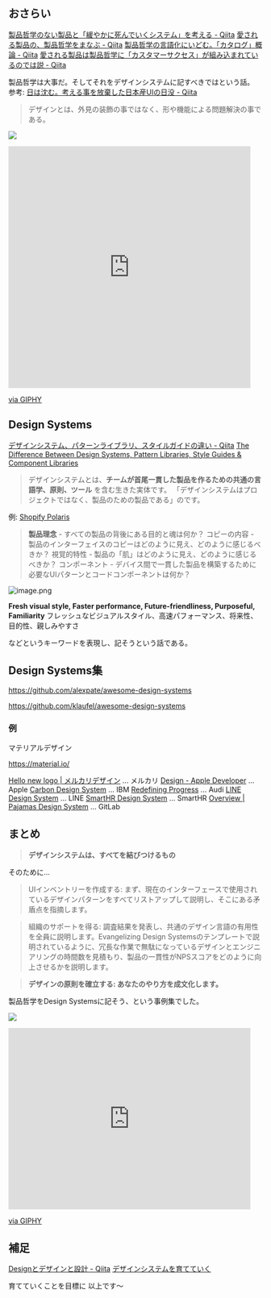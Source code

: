 ## おさらい
[製品哲学のない製品と「緩やかに死んでいくシステム」を考える - Qiita](https://qiita.com/e99h2121/items/f9e074823923747d8fc1)
[愛される製品の、製品哲学をまなぶ - Qiita](https://qiita.com/e99h2121/items/56d2f0b9a609ab09b319)
[製品哲学の言語化にいどむ。「カタログ」概論 - Qiita](https://qiita.com/e99h2121/items/2e992ba08be2ad324124)
[愛される製品は製品哲学に「カスタマーサクセス」が組み込まれているのでは説 - Qiita](https://qiita.com/e99h2121/items/ae24d4e02f3e3d18a8b3)

製品哲学は大事だ。そしてそれをデザインシステムに記すべきではという話。
参考: [日は沈む。考える事を放棄した日本産UIの日没 - Qiita](https://qiita.com/monsoonTropicalBird/items/c83a7b606931039b924a)
> デザインとは、外見の装飾の事ではなく、形や機能による問題解決の事である。

![](https://media.giphy.com/media/woqpfauZ6cqJFcu696/giphy.gif)
<iframe src="https://giphy.com/embed/woqpfauZ6cqJFcu696" width="480" height="480" frameBorder="0" class="giphy-embed" allowFullScreen></iframe><p><a href="https://giphy.com/gifs/wordpressdotcom-website-wordpress-plugin-woqpfauZ6cqJFcu696">via GIPHY</a></p>

## Design Systems

[デザインシステム、パターンライブラリ、スタイルガイドの違い - Qiita](https://qiita.com/uxpin_official/items/876b6d0ad7b4fe4e51f8)
[The Difference Between Design Systems, Pattern Libraries, Style Guides & Component Libraries](https://www.uxpin.com/studio/blog/design-systems-vs-pattern-libraries-vs-style-guides-whats-difference/?utm_source=Blog&utm_medium=qiita&utm_campaign=Japan&utm_content=%E3%83%87%E3%82%B6%E3%82%A4%E3%83%B3%E3%82%B7%E3%82%B9%E3%83%86%E3%83%A0%E3%80%81%E3%83%91%E3%82%BF%E3%83%BC%E3%83%B3%E3%83%A9%E3%82%A4%E3%83%96%E3%83%A9%E3%83%AA%E3%80%81%E3%82%B9%E3%82%BF%E3%82%A4%E3%83%AB%E3%82%AC%E3%82%A4%E3%83%89%E3%81%AE%E9%81%95%E3%81%84)

> デザインシステムとは、**チームが首尾一貫した製品を作るための共通の言語学、原則、ツール** を含む生きた実体です。
> 「デザインシステムはプロジェクトではなく、製品のための製品である」のです。

例: [Shopify Polaris](https://polaris.shopify.com/)

> **製品理念** - すべての製品の背後にある目的と魂は何か？
> コピーの内容 - 製品のインターフェイスのコピーはどのように見え、どのように感じるべきか？
> 視覚的特性 - 製品の「肌」はどのように見え、どのように感じるべきか？
> コンポーネント - デバイス間で一貫した製品を構築するために必要なUIパターンとコードコンポーネントは何か？

![image.png](https://qiita-image-store.s3.ap-northeast-1.amazonaws.com/0/93824/cf171221-c48f-70a3-3710-4a23486f3a9a.png)

**Fresh visual style, Faster performance, Future-friendliness, Purposeful, Familiarity**
フレッシュなビジュアルスタイル、高速パフォーマンス、将来性、目的性、親しみやすさ

などというキーワードを表現し、記そうという話である。


## Design Systems集

https://github.com/alexpate/awesome-design-systems

https://github.com/klaufel/awesome-design-systems

### 例

マテリアルデザイン

https://material.io/

[Hello new logo | メルカリデザイン](https://design.mercari.com/jp/hello-new-logo/) ... メルカリ
[Design - Apple Developer](https://developer.apple.com/design/) ... Apple
[Carbon Design System](https://carbondesignsystem.com/) ... IBM 
[Redefining Progress](https://www.audi.com/ci/en/renewed-brand.html) ... Audi
[LINE Design System](https://designsystem.line.me/) ... LINE 
[SmartHR Design System](https://smarthr.design/) ... SmartHR
[Overview | Pajamas Design System](https://design.gitlab.com/brand/overview/) ... GitLab 


## まとめ

> **デザインシステムは、すべてを結びつけるもの**

そのために... 

> UIインベントリーを作成する: まず、現在のインターフェースで使用されているデザインパターンをすべてリストアップして説明し、そこにある矛盾点を指摘します。

> 組織のサポートを得る: 調査結果を発表し、共通のデザイン言語の有用性を全員に説明します。Evangelizing Design Systemsのテンプレートで説明されているように、冗長な作業で無駄になっているデザインとエンジニアリングの時間数を見積もり、製品の一貫性がNPSスコアをどのように向上させるかを説明します。

> **デザインの原則を確立する: あなたのやり方を成文化します。**


製品哲学をDesign Systemsに記そう、という事例集でした。


![](https://media.giphy.com/media/fefXhtGG2NeynEUHtU/giphy.gif)
<iframe src="https://giphy.com/embed/fefXhtGG2NeynEUHtU" width="480" height="360" frameBorder="0" class="giphy-embed" allowFullScreen></iframe><p><a href="https://giphy.com/gifs/wistia-fefXhtGG2NeynEUHtU">via GIPHY</a></p>

## 補足

[Designとデザインと設計 - Qiita](https://qiita.com/e99h2121/items/7b352a6bf4acfac8b2fa)
[デザインシステムを育てていく](https://zenn.dev/sakito/articles/ddf3ccf85abc50)


育てていくことを目標に
以上です～
